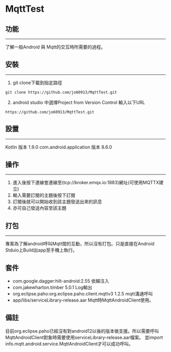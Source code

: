 # MqttTest
## 功能
---
了解一般Android 與 Mqtt的交互時所需要的過程。

## 安裝
---
1. git clone下載到指定路徑
```
git clone https://github.com/jo60913/MqttTest.git
```

2. android studio 中選擇Project from Version Control 輸入以下URL
```
https://github.com/jo60913/MqttTest.git
```
## 設置
---
Kotlin 版本 1.9.0
com.android.application 版本 8.6.0

## 操作
---
1. 進入後按下連線會連線至(tcp://broker.emqx.io:1883)網址(可使用MQTTX建立)
2. 輸入需要訂閱的主題後按下訂閱
3. 訂閱後就可以開始收到該主題發送出來的訊息
4. 亦可自己發送內容至該主題

## 打包
---
專案為了解android呼叫Mqtt間的互動，所以沒有打包。只是直接在Android Stduio上Build出app至手機上執行。

## 套件
* com.google.dagger:hilt-android:2.55 依賴注入
* com.jakewharton.timber 5.0.1 Log輸出
* org.eclipse.paho:org.eclipse.paho.client.mqttv3 1.2.5 mqtt溝通呼叫
* app/libs/serviceLibrary-release.aar Mqtt時MqttAndroidClient使用。

## 備註
目前org.eclipse.paho已經沒有對android12以後的版本做支援。所以需要呼叫MqttAndroidClient對象時需要使用serviceLibrary-release.aar檔案。
並import info.mqtt.android.service.MqttAndroidClient才可以成功呼叫。
